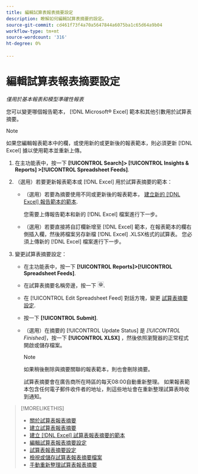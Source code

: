 ```yaml
---
title: 編輯試算表報表摘要設定
description: 瞭解如何編輯試算表摘要的設定。
source-git-commit: cd461f73f4a70a5647844a6075ba1c65d64a9b04
workflow-type: tm+mt
source-wordcount: '316'
ht-degree: 0%

---
```


# 編輯試算表報表摘要設定

*僅用於基本報表和模型準確性報表*

您可以變更哪個報告範本， [!DNL Microsoft® Excel] 範本和其他引數用於試算表摘要。

>[!NOTE]
>
> 如果您編輯報表範本中的欄，或使用新的或更新後的報表範本，則必須更新 [!DNL Excel] 據以使用範本並重新上傳。

1. 在主功能表中，按一下 **[!UICONTROL Search]> [!UICONTROL Insights & Reports] >[!UICONTROL Spreadsheet Feeds]**.

1. （選用）若要更新報表範本或 [!DNL Excel] 用於試算表摘要的範本：

   * （選用）若要為摘要使用不同或更新後的報表範本， [建立新的 [!DNL Excel] 報告範本的範本](spreadsheet-feed-create-excel-template.md).

      您需要上傳報告範本和新的 [!DNL Excel] 檔案進行下一步。

   * （選用）若要直接將自訂欄新增至 [!DNL Excel] 範本，在報表範本的欄右側插入欄，然後將檔案另存新檔 [!DNL Excel] .XLSX格式的試算表。 您必須上傳新的 [!DNL Excel] 檔案進行下一步。

1. 變更試算表摘要設定：

   * 在主功能表中，按一下 **[!UICONTROL Reports]>[!UICONTROL Spreadsheet Feeds]**.

   * 在試算表摘要名稱旁邊，按一下 ![檢視/編輯設定按鈕](/help/search-social-commerce/assets/settings.png "檢視/編輯設定按鈕").

   * 在 [!UICONTROL Edit Spreadsheet Feed] 對話方塊，變更 [試算表摘要設定](spreadsheet-feed-settings.md).

   * 按一下 **[!UICONTROL Submit]**.

   * （選用）在摘要的 [!UICONTROL Update Status] 是 *[!UICONTROL Finished]*，按一下 **[!UICONTROL XLSX]** ，然後依照瀏覽器的正常程式開啟或儲存檔案。

      >[!NOTE]
      >
      > 如果稍後刪除與摘要關聯的報表範本，則也會刪除摘要。

      試算表摘要會在廣告商所在時區的每天08:00自動重新整理。 如果報表範本包含任何電子郵件收件者的地址，則這些地址會在重新整理試算表時收到通知。

>[!MORELIKETHIS]
>
>* [關於試算表報表摘要](spreadsheet-feed-about.md)
>* [建立試算表報表摘要](spreadsheet-feed-create.md)
>* [建立 [!DNL Excel] 試算表報表摘要的範本](spreadsheet-feed-create-excel-template.md)
>* [編輯試算表報表摘要設定](spreadsheet-feed-edit.md)
>* [試算表報表摘要設定](spreadsheet-feed-settings.md)
>* [檢視或儲存試算表報表摘要檔案](spreadsheet-feed-view-or-save.md)
>* [手動重新整理試算表報表摘要](spreadsheet-feed-refresh.md)

